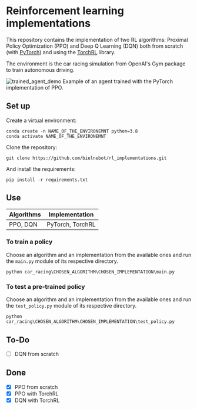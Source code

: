 # Reinforcement learning implementations

This repository contains the implementation of two RL algorithms: Proximal Policy Optimization (PPO) and Deep Q Learning (DQN) both from scratch (with [PyTorch](https://pytorch.org/)) and using the [TorchRL](https://pytorch.org/rl/stable/index.html) library.

The environment is the car racing simulation from OpenAI's Gym package to train autonomous driving.

![trained_agent_demo](docs/PPO_example.gif)
Example of an agent trained with the PyTorch implementation of PPO.

## Set up
Create a virtual environment:
```console
conda create -n NAME_OF_THE_ENVIRONEMNT python=3.8
conda activate NAME_OF_THE_ENVIRONEMNT
```
Clone the repository:
```console
git clone https://github.com/bielnebot/rl_implementations.git
```
And install the requirements:
```console
pip install -r requirements.txt
```

## Use

| Algorithms | Implementation   |
|------------|------------------|
| PPO, DQN   | PyTorch, TorchRL |
### To train a policy
Choose an algorithm and an implementation from the available ones and run the `main.py` module of its respective directory.
```console
python car_racing\CHOSEN_ALGORITHM\CHOSEN_IMPLEMENTATION\main.py
```
### To test a pre-trained policy
Choose an algorithm and an implementation from the available ones and run the `test_policy.py` module of its respective directory.
```console
python car_racing\CHOSEN_ALGORITHM\CHOSEN_IMPLEMENTATION\test_policy.py
```

## To-Do
- [ ] DQN from scratch

## Done
- [x] PPO from scratch
- [x] PPO with TorchRL
- [x] DQN with TorchRL